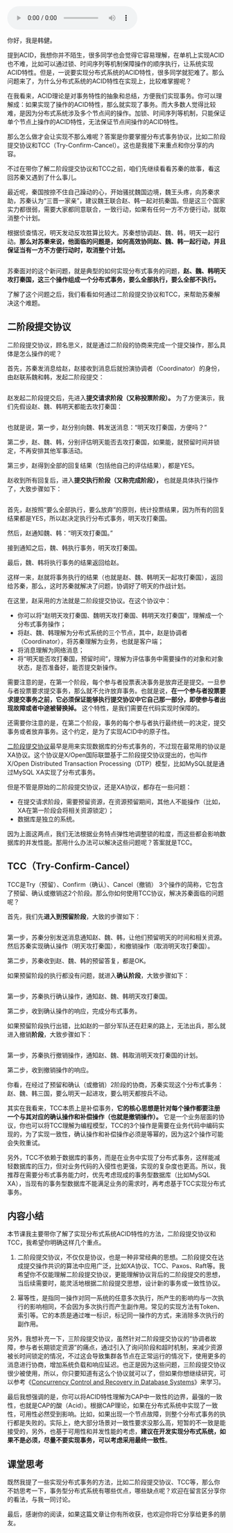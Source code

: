 <audio title="03 _ ACID理论：CAP的酸，追求一致性" src="https://static001.geekbang.org/resource/audio/15/aa/155bbe97c390b62fcf9a008de2db76aa.mp3" controls="controls"></audio> 
<p>你好，我是韩健。</p><p>提到ACID，我想你并不陌生，很多同学也会觉得它容易理解，在单机上实现ACID也不难，比如可以通过锁、时间序列等机制保障操作的顺序执行，让系统实现ACID特性。但是，一说要实现分布式系统的ACID特性，很多同学就犯难了。那么问题来了，为什么分布式系统的ACID特性在实现上，比较难掌握呢？</p><p>在我看来，ACID理论是对事务特性的抽象和总结，方便我们实现事务。你可以理解成：如果实现了操作的ACID特性，那么就实现了事务。而大多数人觉得比较难，是因为分布式系统涉及多个节点间的操作。加锁、时间序列等机制，只能保证单个节点上操作的ACID特性，无法保证节点间操作的ACID特性。</p><p>那么怎么做才会让实现不那么难呢？答案是你要掌握分布式事务协议，比如二阶段提交协议和TCC（Try-Confirm-Cancel）。这也是我接下来重点和你分享的内容。</p><p>不过在带你了解二阶段提交协议和TCC之前，咱们先继续看看苏秦的故事，看这回苏秦又遇到了什么事儿。</p><p>最近呢，秦国按捺不住自己躁动的心，开始骚扰魏国边境，魏王头疼，向苏秦求助，苏秦认为“三晋一家亲”，建议魏王联合赵、韩一起对抗秦国。但是这三个国家实力都很弱，需要大家都同意联合，一致行动，如果有任何一方不方便行动，就取消整个计划。</p><!-- [[[read_end]]] --><p>根据侦查情况，明天发动反攻胜算比较大。苏秦想协调赵、魏、韩，明天一起行动。<strong>那么对苏秦来说，他面临的问题是，如何高效协同赵、魏、韩一起行动，并且保证当有一方不方便行动时，取消整个计划。</strong></p><p><img src="https://static001.geekbang.org/resource/image/09/55/0951213850cbf7a9f6db1d99511bd455.jpg" alt=""></p><p>苏秦面对的这个新问题，就是典型的如何实现分布式事务的问题，<strong>赵、魏、韩明天攻打秦国，这三个操作组成一个分布式事务，要么全部执行，要么全部不执行。</strong></p><p>了解了这个问题之后，我们看看如何通过二阶段提交协议和TCC，来帮助苏秦解决这个难题。</p><h2>二阶段提交协议</h2><p>二阶段提交协议，顾名思义，就是通过二阶段的协商来完成一个提交操作，那么具体是怎么操作的呢？</p><p>首先，苏秦发消息给赵，赵接收到消息后就扮演协调者（Coordinator）的身份，由赵联系魏和韩，发起二阶段提交：</p><p><img src="https://static001.geekbang.org/resource/image/c4/2b/c43a3bffad5dee2d4f465df3fc22c52b.jpg" alt=""></p><p>赵发起二阶段提交后，先进入<strong>提交请求阶段（又称投票阶段）。</strong> 为了方便演示，我们先假设赵、魏、韩明天都能去攻打秦国：</p><p><img src="https://static001.geekbang.org/resource/image/72/af/72f1414c2d4f2e7a66b8dd246165a8af.jpg" alt=""></p><p>也就是说，第一步，赵分别向魏、韩发送消息：“明天攻打秦国，方便吗？”</p><p>第二步，赵、魏、韩，分别评估明天能否去攻打秦国，如果能，就预留时间并锁定，不再安排其他军事活动。</p><p>第三步，赵得到全部的回复结果（包括他自己的评估结果），都是YES。</p><p>赵收到所有回复后，进入<strong>提交执行阶段（又称完成阶段），</strong> 也就是具体执行操作了，大致步骤如下：</p><p><img src="https://static001.geekbang.org/resource/image/f5/dc/f5deb827fd03e10106ed6b6839f1d7dc.jpg" alt=""></p><p>首先，赵按照“要么全部执行，要么放弃”的原则，统计投票结果，因为所有的回复结果都是YES，所以赵决定执行分布式事务，明天攻打秦国。</p><p>然后，赵通知魏、韩：“明天攻打秦国。”</p><p>接到通知之后，魏、韩执行事务，明天攻打秦国。</p><p>最后，魏、韩将执行事务的结果返回给赵。</p><p>这样一来，赵就将事务执行的结果（也就是赵、魏、韩明天一起攻打秦国），返回给苏秦，那么，这时苏秦就解决了问题，协调好了明天的作战计划。</p><p>在这里，赵采用的方法就是二阶段提交协议。在这个协议中：</p><ul>
<li>你可以将“赵明天攻打秦国、魏明天攻打秦国、韩明天攻打秦国”，理解成一个分布式事务操作；</li>
<li>将赵、魏、韩理解为分布式系统的三个节点，其中，赵是协调者（Coordinator），将苏秦理解为业务，也就是客户端；</li>
<li>将消息理解为网络消息；</li>
<li>将“明天能否攻打秦国，预留时间”，理解为评估事务中需要操作的对象和对象状态，是否准备好，能否提交新操作。</li>
</ul><p>需要注意的是，在第一个阶段，每个参与者投票表决事务是放弃还是提交。一旦参与者投票要求提交事务，那么就不允许放弃事务。也就是说，<strong>在一个参与者投票要求提交事务之前，它必须保证能够执行提交协议中它自己那一部分，即使参与者出现故障或者中途被替换掉。</strong> 这个特性，是我们需要在代码实现时保障的。</p><p>还需要你注意的是，在第二个阶段，事务的每个参与者执行最终统一的决定，提交事务或者放弃事务。这个约定，是为了实现ACID中的原子性。</p><p><a href="https://courses.cs.washington.edu/courses/cse551/09au/papers/CSE550BHG-Ch7.pdf">二阶段提交协议</a>最早是用来实现数据库的分布式事务的，不过现在最常用的协议是XA协议。这个协议是X/Open国际联盟基于二阶段提交协议提出的，也叫作X/Open Distributed Transaction Processing（DTP）模型，比如MySQL就是通过MySQL XA实现了分布式事务。</p><p>但是不管是原始的二阶段提交协议，还是XA协议，都存在一些问题：</p><ul>
<li>在提交请求阶段，需要预留资源，在资源预留期间，其他人不能操作（比如，XA在第一阶段会将相关资源锁定）；</li>
<li>数据库是独立的系统。</li>
</ul><p>因为上面这两点，我们无法根据业务特点弹性地调整锁的粒度，而这些都会影响数据库的并发性能。那用什么办法可以解决这些问题呢？答案就是TCC。</p><h2>TCC（Try-Confirm-Cancel）</h2><p>TCC是Try（预留）、Confirm（确认）、Cancel（撤销） 3个操作的简称，它包含了预留、确认或撤销这2个阶段。那么你如何使用TCC协议，解决苏秦面临的问题呢？</p><p>首先，我们先<strong>进入到预留阶段</strong>，大致的步骤如下：</p><p><img src="https://static001.geekbang.org/resource/image/84/e2/84a56f9ef977e4bc10424f34e59140e2.jpg" alt=""></p><p>第一步，苏秦分别发送消息通知赵、魏、韩，让他们预留明天的时间和相关资源。然后苏秦实现确认操作（明天攻打秦国），和撤销操作（取消明天攻打秦国）。</p><p>第二步，苏秦收到赵、魏、韩的预留答复，都是OK。</p><p>如果预留阶段的执行都没有问题，就进入<strong>确认阶段</strong>，大致步骤如下：</p><p><img src="https://static001.geekbang.org/resource/image/28/db/28d109d73b31eb750912c55e795af1db.jpg" alt=""></p><p>第一步，苏秦执行确认操作，通知赵、魏、韩明天攻打秦国。</p><p>第二步，收到确认操作的响应，完成分布式事务。</p><p>如果预留阶段执行出错，比如赵的一部分军队还在赶来的路上，无法出兵，那么就进入撤销<strong>阶段</strong>，大致步骤如下：</p><p><img src="https://static001.geekbang.org/resource/image/b1/8a/b10a640509628053bacb0897c741608a.jpg" alt=""></p><p>第一步，苏秦执行撤销操作，通知赵、魏、韩取消明天攻打秦国的计划。</p><p>第二步，收到撤销操作的响应。</p><p>你看，在经过了预留和确认（或撤销）2阶段的协商，苏秦实现这个分布式事务：赵、魏、韩三国，要么明天一起进攻，要么明天都按兵不动。</p><p>其实在我看来，TCC本质上是补偿事务，<strong>它的核心思想是针对每个操作都要注册一个与其对应的确认操作和补偿操作（也就是撤销操作）。</strong> 它是一个业务层面的协议，你也可以将TCC理解为编程模型，TCC的3个操作是需要在业务代码中编码实现的，为了实现一致性，确认操作和补偿操作必须是等幂的，因为这2个操作可能会失败重试。</p><p>另外，TCC不依赖于数据库的事务，而是在业务中实现了分布式事务，这样能减轻数据库的压力，但对业务代码的入侵性也更强，实现的复杂度也更高。所以，我推荐在需要分布式事务能力时，优先考虑现成的事务型数据库（比如MySQL XA），当现有的事务型数据库不能满足业务的需求时，再考虑基于TCC实现分布式事务。</p><h2>内容小结</h2><p>本节课我主要带你了解了实现分布式系统ACID特性的方法，二阶段提交协议和TCC，我希望你明确这样几个重点。</p><ol>
<li>
<p>二阶段提交协议，不仅仅是协议，也是一种非常经典的思想。二阶段提交在达成提交操作共识的算法中应用广泛，比如XA协议、TCC、Paxos、Raft等。我希望你不仅能理解二阶段提交协议，更能理解协议背后的二阶段提交的思想，当后续需要时，能灵活地根据二阶段提交思想，设计新的事务或一致性协议。</p>
</li>
<li>
<p>幂等性，是指同一操作对同一系统的任意多次执行，所产生的影响均与一次执行的影响相同，不会因为多次执行而产生副作用。常见的实现方法有Token、索引等。它的本质是通过唯一标识，标记同一操作的方式，来消除多次执行的副作用。</p>
</li>
</ol><p>另外，我想补充一下，三阶段提交协议，虽然针对二阶段提交协议的“协调者故障，参与者长期锁定资源”的痛点，通过引入了询问阶段和超时机制，来减少资源被长时间锁定的情况，不过这会导致集群各节点在正常运行的情况下，使用更多的消息进行协商，增加系统负载和响应延迟。也正是因为这些问题，三阶段提交协议很少被使用，所以，你只要知道有这么个协议就可以了，但如果你想继续研究，可以参考《<a href="https://courses.cs.washington.edu/courses/cse551/09au/papers/CSE550BHG-Ch7.pdf">Concurrency Control and Recovery in Database Systems</a>》来学习。</p><p>最后我想强调的是，你可以将ACID特性理解为CAP中一致性的边界，最强的一致性，也就是CAP的酸（Acid）。根据CAP理论，如果在分布式系统中实现了一致性，可用性必然受到影响。比如，如果出现一个节点故障，则整个分布式事务的执行都是失败的。实际上，绝大部分场景对一致性要求没那么高，短暂的不一致是能接受的，另外，也基于可用性和并发性能的考虑，<strong>建议在开发实现分布式系统，如果不是必须，尽量不要实现事务，可以考虑采用最终一致性</strong>。</p><h2>课堂思考</h2><p>既然我提了一些实现分布式事务的方法，比如二阶段提交协议、TCC等，那么你不妨思考一下，事务型分布式系统有哪些优点，哪些缺点呢？欢迎在留言区分享你的看法，与我一同讨论。</p><p>最后，感谢你的阅读，如果这篇文章让你有所收获，也欢迎你将它分享给更多的朋友。</p>